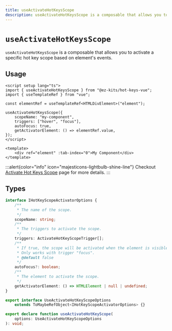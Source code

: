 ```yaml
---
title: useActivateHotKeysScope
description: useActivateHotKeysScope is a composable that allows you to activate a specific hot key scope based on element's events.
---
```


# `useActivateHotKeysScope`

`useActivateHotKeysScope` is a composable that allows you to activate a specific hot key scope based on element's events.

## Usage

```vue{filename="MyComponent.vue"}
<script setup lang="ts">
import { useActivateHotKeysScope } from "@ez-kits/hot-keys-vue";
import { useTemplateRef } from "vue";

const elementRef = useTemplateRef<HTMLDivElement>("element");

useActivateHotKeysScope({
	scopeName: "my-component",
	triggers: ["hover", "focus"],
	autoFocus: true,
	getActivatorElement: () => elementRef.value,
});
</script>

<template>
	<div ref="element" :tab-index="0">My Component</div>
</template>
```

:::alert{color="info" icon="majesticons-lightbulb-shine-line"}
Checkout [Activate Hot Keys Scope](/vue/usage/activate-hot-key-scope) page for more details.
:::

## Types

```ts
interface IHotKeyScopeActivatorOptions {
	/**
	 * The name of the scope.
	 */
	scopeName: string;
	/**
	 * The triggers to activate the scope.
	 */
	triggers: ActivateHotKeyScopeTrigger[];
	/**
	 * If true, the scope will be activated when the element is visible.
	 * Only works with trigger "focus".
	 * @default false
	 */
	autoFocus?: boolean;
	/**
	 * The element to activate the scope.
	 */
	getActivatorElement: () => HTMLElement | null | undefined;
}

export interface UseActivateHotKeyScopeOptions
	extends ToMaybeRefObject<IHotKeyScopeActivatorOptions> {}

export declare function useActivateHotKeyScope(
	options: UseActivateHotKeyScopeOptions
): void;
```
